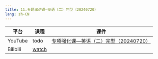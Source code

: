```yaml
---
title: 11.专题串讲课—英语（二）完型（20240720）
lang: zh-CN
---
```



| 平台       | 课程                                                                                                                                    | 课件                                                                                                                                                                                                                                                                                |
|----------|---------------------------------------------------------------------------------------------------------------------------------------|-----------------------------------------------------------------------------------------------------------------------------------------------------------------------------------------------------------------------------------------------------------------------------------|
| YouTube  | todo                                                                                                                                  | [专项强化课—英语（二）完型（20240720）](../../public/english/%E8%8B%B1%E8%AF%AD%E4%BA%8C-%E6%AD%A3%E5%BC%8F%E8%AF%BE/pdf/%E4%B8%93%E9%A1%B9%E5%BC%BA%E5%8C%96%E8%AF%BE%E2%80%94%E8%8B%B1%E8%AF%AD%EF%BC%88%E4%BA%8C%EF%BC%89%E5%AE%8C%E5%9E%8B%EF%BC%8820240720%EF%BC%89%E4%B8%8A%E4%BC%A0.pdf) |
| Bilibili | [watch](https://www.bilibili.com/video/BV1KAkTYVEAx?spm_id_from=333.788.videopod.sections&vd_source=752f1f454ebffd32e5dbe02742c48dab) |                                                                                                                                                                                                                                                                                   |






